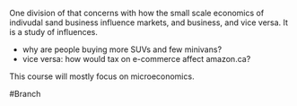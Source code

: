 One division of that concerns with how the small scale economics of indivudal sand business influence markets, and business, and vice versa. It is a study of influences.

- why are people buying more SUVs and few minivans?
- vice versa: how would tax on e-commerce affect amazon.ca?

This course will mostly focus on microeconomics.

#Branch 